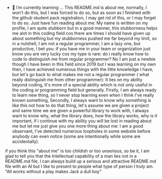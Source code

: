 - 🌱 I’m currently learning ...
This README.md is about me, normally, I won't do this, but I was forced to do so, but as soon as I finished with the github student pack registration, I may get rid of this, or I may forget to do so.  Just have fun reading about me: My name is written on my profile, I am quite stubborn but in a good manner, this stubborness helps me alot in this coding field cos there are times I should have given up about something but my stubborness pushed me far beyond my limit, so in a nutshell, I am not a regular programmer, I am a lazy one, but productive, I bet you: if you have me in your team or organization just know you are very lucky cos my type is rare: do i really know how to code to distinguish me from regular programmer? No I am just a newbie though I have been in this field since 2019 but I was learning on my own then, I have achieved numerous things with the little knowledge I have, but let's go back to what makes me not a regular programmer ( what really distinguish me from other programmer): It lies on my ability beyond coding, It's more of a special ability which is not only useful in the coding or programming field but generally. Firstly, I am always ready to learn new thing, so I never stop learning even when I think I've really known something, Secondly, I always want to know why something is like this not how to do that thing, let's assume we are given a project and same time we are given a powerful library to work with, I always want to know why, what the library does, how the library works, why is it important, if i continue with my ability you will be lost in reading about me but let me just give you one more thing about me: I am a good observant, I've detected numerous loopholes in some website before anybody can even notice (some are intentionally while some are accidentally).

if you think this "about me" is too childish or too unserious, so be it, I am glad to tell you that the Intellectual capability of a man lies not in a README.md file, I can always build up a serious and attractive README.md file with an AI but I like to present to people what type of person I truly am. "All works without a play makes Jack a dull boy"
